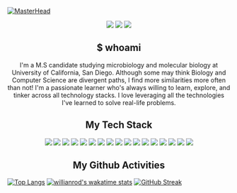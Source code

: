 [![MasterHead](https://ik.imagekit.io/y7dxpteu7ju/download_nsF4SEOOZ.png?updatedAt=1639027769083)](https://github.com/Haz-git)
<p align="center">
 
 <img src="https://badges.pufler.dev/visits/Haz-git/Haz-git"/> 
 <img src="https://badges.pufler.dev/repos/Haz-git"/>
 <img src="https://badges.pufler.dev/commits/monthly/Haz-git" />

</p>
<h2 align="center">$ whoami</h2>
<p align="center">
  I'm a M.S candidate studying microbiology and molecular biology at University of California, San Diego. Although some may think Biology and Computer Science are divergent paths, I find more similarities more often than not! I'm a passionate learner who's always willing to learn, explore, and tinker across all technology stacks. I love leveraging all the technologies I've learned to solve real-life problems.
</p>  

<h2 align="center">My Tech Stack</h2>
<p align="center">
 <img src="https://img.shields.io/badge/javascript-%23323330.svg?style=for-the-badge&logo=javascript&logoColor=%23F7DF1E"/>
 <img src="https://img.shields.io/badge/react-%2320232a.svg?style=for-the-badge&logo=react&logoColor=%2361DAFB"/>
 <img src="https://img.shields.io/badge/redux-%23593d88.svg?style=for-the-badge&logo=redux&logoColor=white"/>
 <img src="https://img.shields.io/badge/styled--components-DB7093?style=for-the-badge&logo=styled-components&logoColor=white"/>
 <img src="https://img.shields.io/badge/typescript-%23007ACC.svg?style=for-the-badge&logo=typescript&logoColor=white"/>
 <img src="https://img.shields.io/badge/node.js-6DA55F?style=for-the-badge&logo=node.js&logoColor=white"/>
 <img src="https://img.shields.io/badge/express.js-%23404d59.svg?style=for-the-badge&logo=express&logoColor=%2361DAFB"/>
 <img src="https://img.shields.io/badge/html5-%23E34F26.svg?style=for-the-badge&logo=html5&logoColor=white"/>
 <img src="https://img.shields.io/badge/css3-%231572B6.svg?style=for-the-badge&logo=css3&logoColor=white"/>
 <img src="https://img.shields.io/badge/python-3670A0?style=for-the-badge&logo=python&logoColor=ffdd54"/>
 <img src="https://img.shields.io/badge/MongoDB-%234ea94b.svg?style=for-the-badge&logo=mongodb&logoColor=white"/>
 <img src="https://img.shields.io/badge/mysql-%2300f.svg?style=for-the-badge&logo=mysql&logoColor=white"/>
 <img src="https://img.shields.io/badge/postgres-%23316192.svg?style=for-the-badge&logo=postgresql&logoColor=white"/>
 <img src="https://img.shields.io/badge/netlify-%23000000.svg?style=for-the-badge&logo=netlify&logoColor=#00C7B7"/>
 <img src="https://img.shields.io/badge/heroku-%23430098.svg?style=for-the-badge&logo=heroku&logoColor=white"/>
 <img src="https://img.shields.io/badge/git-%23F05033.svg?style=for-the-badge&logo=git&logoColor=white"/>
 <img src="https://img.shields.io/badge/r-%23276DC3.svg?style=for-the-badge&logo=r&logoColor=white"/>
</p>

<h2 align="center">My Github Activities</h2>

[![Top Langs](https://github-readme-stats.vercel.app/api/top-langs/?username=Haz-git&layout=compact&theme=algolia)](https://github.com/anuraghazra/github-readme-stats)
[![willianrod's wakatime stats](https://github-readme-stats.vercel.app/api/wakatime?username=Haz_git&theme=algolia)](https://github.com/anuraghazra/github-readme-stats)
[![GitHub Streak](http://github-readme-streak-stats.herokuapp.com?user=Haz-git&theme=algolia&date_format=M%20j%5B%2C%20Y%5D)](https://git.io/streak-stats)

